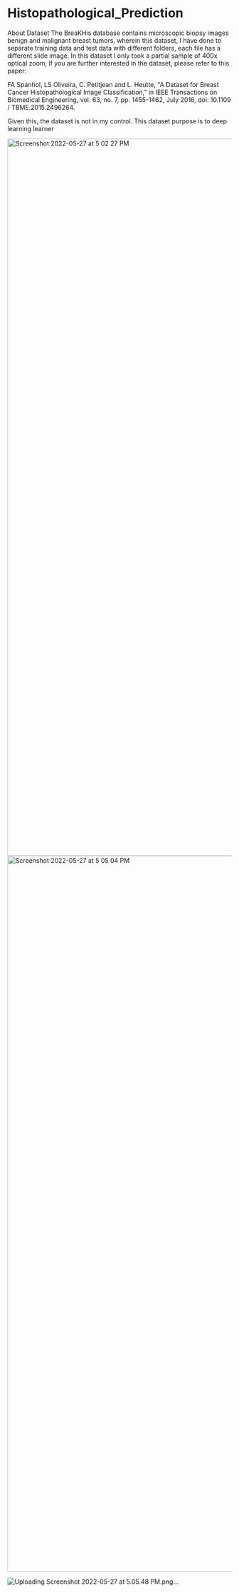 # Histopathological_Prediction

About Dataset
The BreaKHis database contains microscopic biopsy images benign and malignant breast tumors, wherein this dataset, I have done to separate training data and test data with different folders, each file has a different slide image. In this dataset I only took a partial sample of 400x optical zoom, if you are further interested in the dataset, please refer to this paper:

FA Spanhol, LS Oliveira, C. Petitjean and L. Heutte, "A Dataset for Breast Cancer Histopathological Image Classification," in IEEE Transactions on Biomedical Engineering, vol. 63, no. 7, pp. 1455-1462, July 2016, doi: 10.1109 / TBME.2015.2496264.

Given this, the dataset is not in my control. This dataset purpose is to deep learning learner

<img width="1609" alt="Screenshot 2022-05-27 at 5 02 27 PM" src="https://user-images.githubusercontent.com/68320689/170691795-e616355a-9512-49df-a185-57b097f9740c.png">


<img width="1606" alt="Screenshot 2022-05-27 at 5 05 04 PM" src="https://user-images.githubusercontent.com/68320689/170691894-662d6848-e647-4ded-a434-ddac52a411bf.png">


![Uploading Screenshot 2022-05-27 at 5.05.48 PM.png…]()
